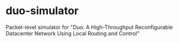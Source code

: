 # duo-simulator
Packet-level simulator for "Duo: A High-Throughput Reconfigurable Datacenter Network Using Local Routing and Control"

